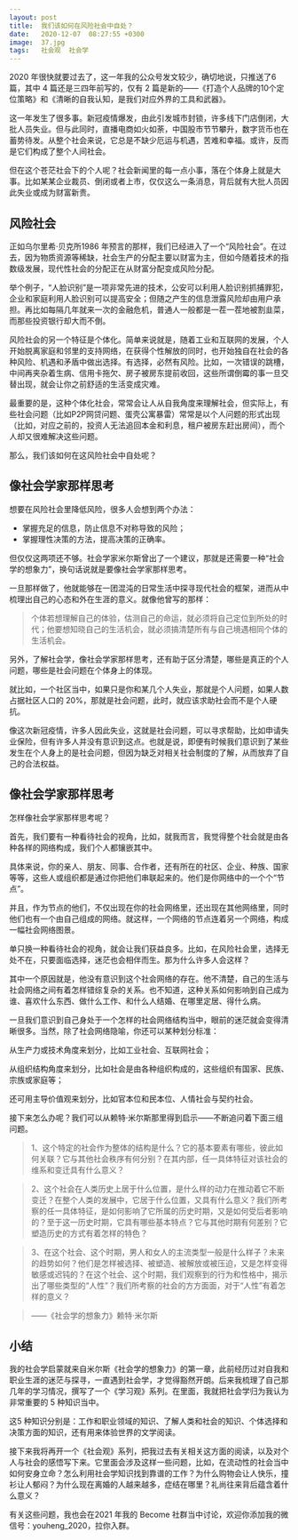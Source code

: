 ```yaml
---
layout: post
title:  我们该如何在风险社会中自处？
date:   2020-12-07  08:27:55 +0300
image:  37.jpg
tags:   社会观  社会学
---
```


2020 年很快就要过去了，这一年我的公众号发文较少，确切地说，只推送了6 篇，其中 4 篇还是三四年前写的，仅有 2 篇是新的——《打造个人品牌的10个定位策略》和《清晰的自我认知，是我们对应外界的工具和武器》。

这一年发生了很多事。新冠疫情爆发，由此引发城市封锁，许多线下门店倒闭，大批人员失业。但与此同时，直播电商如火如荼，中国股市节节攀升，数字货币也在蓄势待发。从整个社会来说，它总是不缺少厄运与机遇，苦难和幸福。或许，反而是它们构成了整个人间社会。

但在这个苍茫社会下的个人呢？社会新闻里的每一点小事，落在个体身上就是大事。比如某某企业裁员、倒闭或者上市，仅仅这么一条消息，背后就有大批人员因此失业或成为财富新贵。

## 风险社会
正如乌尔里希·贝克所1986 年预言的那样，我们已经进入了一个“风险社会”。在过去，因为物质资源等稀缺，社会生产的分配主要以财富为主，但如今随着技术的指数级发展，现代性社会的分配正在从财富分配变成风险分配。

举个例子，“人脸识别”是一项非常先进的技术，公安可以利用人脸识别抓捕罪犯，企业和家庭利用人脸识别可以提高安全；但随之产生的信息泄露风险却由用户承担。再比如每隔几年就来一次的金融危机，普通人一般都是一茬一茬地被割韭菜，而那些投资银行却大而不倒。

风险社会的另一个特征是个体化。简单来说就是，随着工业和互联网的发展，个人开始脱离家庭和邻里的支持网络，在获得个性解放的同时，也开始独自在社会的各种风险、机遇和矛盾中做出选择。有选择，必然有风险。比如，一次错误的跳槽，中间再夹杂着生病、信用卡拖欠、房子被房东提前收回，这些所谓倒霉的事一旦交替出现，就会让你之前舒适的生活变成灾难。

最重要的是，这种个体化社会，常常会让人从自我角度来理解社会，但实际上，有些社会问题（比如P2P网贷问题、蛋壳公寓暴雷）常常是以个人问题的形式出现（比如，对应之前的，投资人无法追回本金和利息，租户被房东赶出房间），而个人却又很难解决这些问题。

那么，我们该如何在这风险社会中自处呢？

## 像社会学家那样思考

想要在风险社会里降低风险，很多人会想到两个办法：
- 掌握充足的信息，防止信息不对称导致的风险；
- 掌握理性决策的方法，提高决策的正确率。

但仅仅这两项还不够。社会学家米尔斯曾出了一个建议，那就是还需要一种“社会学的想象力”，换句话说就是要像社会学家那样思考。

一旦那样做了，他就能够在一团混沌的日常生活中探寻现代社会的框架，进而从中梳理出自己的心态和外在生涯的意义。就像他曾写的那样：

> 个体若想理解自己的体验，估测自己的命运，就必须将自己定位到所处的时代；他要想知晓自己的生活机会，就必须搞清楚所有与自己境遇相同个体的生活机会。

另外，了解社会学，像社会学家那样思考，还有助于区分清楚，哪些是真正的个人问题，哪些是社会问题在个体身上的体现。

就比如，一个社区当中，如果只是你和某几个人失业，那就是个人问题，如果人数占据社区人口的 20%，那就是社会问题，此时，就应该求助社会而不是个人硬抗。

像这次新冠疫情，许多人因此失业，这就是社会问题，可以寻求帮助，比如申请失业保险，但有许多人并没有意识到这点。也就是说，即便有时候我们意识到了某些发生在个人身上的是社会问题，但因为缺乏对相关社会制度的了解，从而放弃了自己的合法权益。

## 像社会学家那样思考

怎样像社会学家那样思考呢？

首先，我们要有一种看待社会的视角，比如，就我而言，我觉得整个社会就是由各种各样的网络构成，我们个人都镶嵌其中。

具体来说，你的亲人、朋友、同事、合作者，还有所在的社区、企业、种族、国家等等，这些人或组织都是通过你把他们串联起来的。他们是你网络中的一个个“节点”。

并且，作为节点的他们，不仅出现在你的社会网络里，还出现在其他网络里，同时他们也有一个由自己组成的网络。就这样，一个网络的节点连着另一个网络，构成一幅社会网络图景。

单只换一种看待社会的视角，就会让我们获益良多。比如，在风险社会里，选择无处不在，只要面临选择，迷茫也会相伴而生。那为什么许多人会这样？

其中一个原因就是，他没有意识到这个社会网络的存在。他不清楚，自己的生活与社会网络之间有着怎样错综复杂的关系。也不知道，这种关系如何影响到自己成为谁、喜欢什么东西、做什么工作、和什么人结婚、在哪里定居、得什么病。

一旦我们意识到自己身处于一个怎样的社会网络结构当中，眼前的迷茫就会变得清晰很多。当然，除了社会网络隐喻，你还可以某种划分标准：

从生产力或技术角度来划分，比如工业社会、互联网社会；

从组织结构角度来划分，比如社会是由各种组织构成的，这些组织有国家、民族、宗族或家庭等；

还可用主导价值观来划分，比如官本位和民本位、人情社会与契约社会。

接下来怎么办呢？我们可以从赖特·米尔斯那里得到启示——不断追问着下面三组问题。

> 1、这个特定的社会作为整体的结构是什么？它的基本要素有哪些，彼此如何关联？它与其他社会秩序有何分别？在其内部，任一具体特征对该社会的维系和变迁具有什么意义？

> 2、这个社会在人类历史上居于什么位置，是什么样的动力在推动着它不断变迁？在整个人类的发展中，它居于什么位置，又具有什么意义？我们所考察的任一具体特征，是如何影响了它所属的历史时期，又是如何受后者影响的？至于这一历史时期，它具有哪些基本特点？它与其他时期有何差别？它塑造历史的方式有着怎样的特色？

> 3、在这个社会、这个时期，男人和女人的主流类型一般是什么样子？未来的趋势如何？他们是怎样被选择、被塑造、被解放或被压迫，又是怎样变得敏感或迟钝的？在这个社会、这个时期，我们观察到的行为和性格中，揭示出了哪些类型的“人性”？我们所考察的社会的方方面面，对于“人性”有着怎样的意义？

> ——《社会学的想象力》赖特·米尔斯

## 小结

我的社会学启蒙就来自米尔斯《社会学的想象力》的第一章，此前经历过对自我和职业生涯的迷茫与探寻，一直遇到社会学，才觉得豁然开朗。后来我梳理了自己那几年的学习情况，撰写了一个《学习观》系列。在里面，我就把社会学归为我认为非常重要的 5 种知识当中。

这5 种知识分别是：工作和职业领域的知识、了解人类和社会的知识、个体选择和决策方面的知识，还有用来体验世界的文学阅读。

接下来我将再开一个《社会观》系列，把我过去有关相关这方面的阅读，以及对个人与社会的感悟写下来。它里面会涉及这样一些问题，比如，在流动性的社会当中如何安身立命？怎么利用社会学知识找到靠谱的工作？为什么购物会让人快乐，撞衫让人郁闷？为什么现在离婚的人越来越多，症结在哪里？礼尚往来背后蕴含着什么意义？

有关这些问题，我也会在2021 年我的 Become 社群当中讨论，欢迎你添加我的微信号：youheng_2020，拉你入群。



